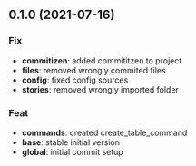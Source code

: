 ## 0.1.0 (2021-07-16)

### Fix

- **commitizen**: added commititzen to project
- **files**: removed wrongly commited files
- **config**: fixed config sources
- **stories**: removed wrongly imported folder

### Feat

- **commands**: created create_table_command
- **base**: stable initial version
- **global**: initial commit setup

